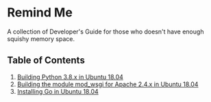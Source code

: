 # Remind Me

A collection of Developer's Guide for those who doesn't have enough squishy memory space.

## Table of Contents
1. [Building Python 3.8.x in Ubuntu 18.04](build_python.md)
1. [Building the module mod_wsgi for Apache 2.4.x in Ubuntu 18.04](build_mod_wsgi.md)
1. [Installing Go in Ubuntu 18.04](install_go.md)

